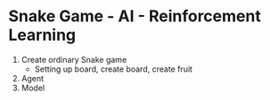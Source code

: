 # Snake Game - AI - Reinforcement Learning

1. Create ordinary Snake game
    - Setting up board, create board, create fruit
2. Agent
3. Model